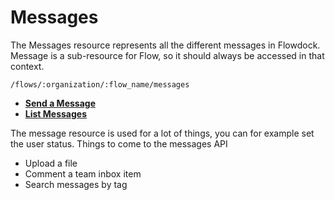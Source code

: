 # Messages

The Messages resource represents all the different messages in Flowdock. Message is a sub-resource for Flow, so it should always be accessed in that context.

```
/flows/:organization/:flow_name/messages
```

* **[Send a Message](messages-post)**
* **[List Messages](messages-get)**

The message resource is used for a lot of things, you can for example set the user status. Things to come to the messages API

* Upload a file
* Comment a team inbox item
* Search messages by tag


